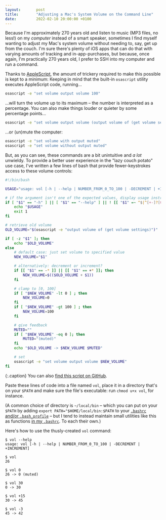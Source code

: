 ```yaml
---
layout:       post
title:        "Adjusting a Mac's System Volume on the Command Line"
date:         2022-02-10 20:00:00 +0100
---
```


Because I'm approximately 270 years old and listen to music (MP3 files, no less!) on my *computer* instead of a smart speaker, sometimes I find myself wanting to adjust my Mac's system volume without needing to, say, get up from the couch. I'm sure there's plenty of iOS apps that can do that with varying amounts of tracking and in-app-purchases, but because, once again, I'm practically 270 years old, I prefer to SSH into my computer and run a command.

Thanks to [AppleScript](https://en.wikipedia.org/wiki/AppleScript), the amount of trickery required to make this possible is kept to a minimum: Keeping in mind that the built-in `osascript` utility executes AppleScript code, running...

```bash
osascript -e "set volume output volume 100"
```

...will turn the volume up to its maximum – the number is interpreted as a percentage. You can also make things louder or quieter by some percentage points...

```bash
osascript -e "set volume output volume (output volume of (get volume settings) - 42)"
```

...or (un)mute the computer:

```bash
osascript -e "set volume with output muted"
osascript -e "set volume without output muted"
```

But, as you can see, these commands are a bit unintuitive and *a lot* unwieldy. To provide a better user experience in the "lazy couch potato" use case, I've written a few lines of bash that provide fewer-keystrokes access to these volume controls:

```bash
#!/bin/bash

USAGE="usage: vol [-h | --help | NUMBER_FROM_0_TO_100 | -DECREMENT | +INCREMENT]"

# if the argument isn't one of the expected values, display usage instructions
if [ "$1" == "-h" ] || [ "$1" == "--help" ] || ! [[ "$1" =~ ^$|^[+-]?[0-9]+$ ]]; then
    echo "$USAGE"
    exit 1
fi

# retrieve old volume
OLD_VOLUME="$(osascript -e "output volume of (get volume settings)")"

if [ -z "$1" ]; then
    echo "$OLD_VOLUME"
else
    # default case: just set volume to specified value
    NEW_VOLUME="$1"

    # alternatively: decrement or increment?
    if [[ "$1" == -* ]] || [[ "$1" == +* ]]; then
        NEW_VOLUME=$(($OLD_VOLUME + $1))
    fi

    # clamp to [0, 100]
    if [ "$NEW_VOLUME" -lt 0 ] ; then
        NEW_VOLUME=0
    fi
    if [ "$NEW_VOLUME" -gt 100 ] ; then
        NEW_VOLUME=100
    fi

    # give feedback
    MUTED=""
    if [ "$NEW_VOLUME" -eq 0 ]; then
        MUTED="(muted)"
    fi
    echo "$OLD_VOLUME -> $NEW_VOLUME $MUTED"

    # set
    osascript -e "set volume output volume $NEW_VOLUME"
fi
```

{:.caption}
You can also [find this script on GitHub](https://github.com/doersino/vol).

Paste these lines of code into a file named `vol`, place it in a directory that's on your `$PATH` and make sure the file's executable: run `chmod u+x vol`, for instance.

(A common choice of directory is `~/local/bin` – which you can put on your `$PATH` by adding `export PATH="$HOME/local/bin:$PATH` to your [`.bashrc` and/or `.bash_profile`](https://linuxize.com/post/bashrc-vs-bash-profile/) – but I tend to instead maintain small utilities like this as functions [in my `.bashrc`](https://github.com/doersino/dotfiles/blob/master/.bashrc). To each their own.)

Here's how to use the thusly-created `vol` command:

```text
$ vol --help
usage: vol [-h | --help | NUMBER_FROM_0_TO_100 | -DECREMENT | +INCREMENT]
```

```text
$ vol
26
```

```text
$ vol 0
26 -> 0 (muted)
```

```text
$ vol 30
0 -> 30
```

```text
$ vol +15
30 -> 45
```

```text
$ vol -3
45 -> 42
```
